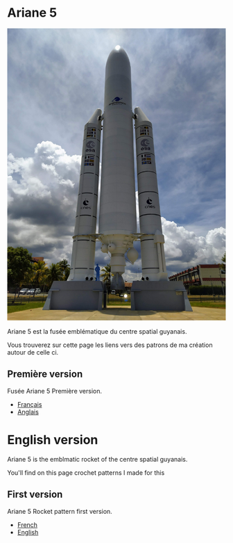 # Ariane 5

![Ariane](../../media/ArianeKourou.jpg)

Ariane 5 est la fusée emblématique du centre spatial guyanais.

Vous trouverez sur cette page les liens vers des patrons de ma création autour de celle ci.

## Première version
Fusée Ariane 5 Première version.

* [Français](./v1/fr/Ariane5.md)
* [Anglais](./v1/en/Ariane5.md)

# English version

Ariane 5 is the emblmatic rocket of the centre spatial guyanais.

You'll find on this page crochet patterns I made for this

## First version

Ariane 5 Rocket pattern first version.

* [French](./v1/fr/Ariane5.md)
* [English](./v1/en/Ariane5.md)

